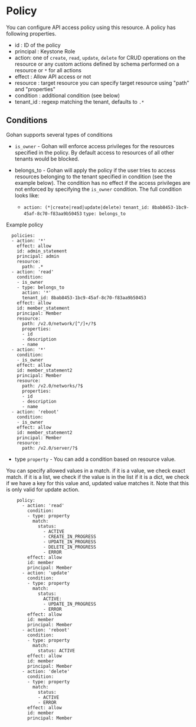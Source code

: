 # Policy

You can configure API access policy using this resource.
A policy has following properties.

- id : ID of the policy
- principal : Keystone Role
- action: one of `create`, `read`, `update`, `delete` for CRUD operations
  on the resource or any custom actions defined by schema performed on a
  resource or `*` for all actions
- effect : Allow API access or not
- resource : target resource
  you can specify target resource using "path" and "properties"
- condition : additional condition (see below)
- tenant_id : regexp matching the tenant, defaults to ``.*``

## Conditions

Gohan supports several types of conditions

- `is_owner` - Gohan will enforce access privileges for the resources specified in the policy. By default access to resources of all other tenants would be blocked.

- belongs_to - Gohan will apply the policy if the user tries to access resources belonging to the tenant specified in condition (see the example below). The condition has no effect if the access privileges are not enforced by specifying the `is_owner` condition. The full condition looks like:

  - `action: (*|create|read|update|delete)`
     `tenant_id: 8bab8453-1bc9-45af-8c70-f83aa9b50453`
     `type: belongs_to`

Example policy

```
  policies:
  - action: '*'
    effect: allow
    id: admin_statement
    principal: admin
    resource:
      path: .*
  - action: 'read'
    condition:
    - is_owner
    - type: belongs_to
      action: '*'
      tenant_id: 8bab8453-1bc9-45af-8c70-f83aa9b50453
    effect: allow
    id: member_statement
    principal: Member
    resource:
      path: /v2.0/network/[^/]+/?$
      properties:
      - id
      - description
      - name
  - action: '*'
    condition:
    - is_owner
    effect: allow
    id: member_statement2
    principal: Member
    resource:
      path: /v2.0/networks/?$
      properties:
      - id
      - description
      - name
  - action: 'reboot'
    condition:
    - is_owner
    effect: allow
    id: member_statement2
    principal: Member
    resource:
      path: /v2.0/server/?$
```

-  type `property` - You can add a condition based on resource value.

  You can specify allowed values in a match.
  if it is a value, we check exact match.
  if it is a list, we check if the value is in the list
  if it is a dict, we check if we have a key for this value and, updated value matches it.
  Note that this is only valid for update action.

```
    policy:
      - action: 'read'
        condition:
        - type: property
          match:
            status:
              - ACTIVE
              - CREATE_IN_PROGRESS
              - UPDATE_IN_PROGRESS
              - DELETE_IN_PROGRESS
              - ERROR
        effect: allow
        id: member
        principal: Member
      - action: 'update'
        condition:
        - type: property
          match:
            status:
              ACTIVE:
              - UPDATE_IN_PROGRESS
              - ERROR
        effect: allow
        id: member
        principal: Member
      - action: 'reboot'
        condition:
        - type: property
          match:
            status: ACTIVE
        effect: allow
        id: member
        principal: Member
      - action: 'delete'
        condition:
        - type: property
          match:
            status:
            - ACTIVE
            - ERROR
        effect: allow
        id: member
        principal: Member
```